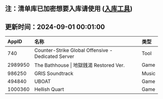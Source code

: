## 注：清单库已加密想要入库请使用 ([入库工具](https://github.com/BlankTMing/ManifestAutoUpdate/releases))

## 更新时间：2024-09-01 00:01:00
| AppID | 名称 | 类型  |
| :-------------------- | :----------------------------- | :----------- |
| 740 | Counter-Strike Global Offensive - Dedicated Server| Tool |
| 2989950 | The Bathhouse \| 地獄銭湯 Restored Ver.| Game |
| 986250 | GRIS Soundtrack| Music |
| 494840 | UBOAT| Game |
| 1000360 | Hellish Quart| Game |
